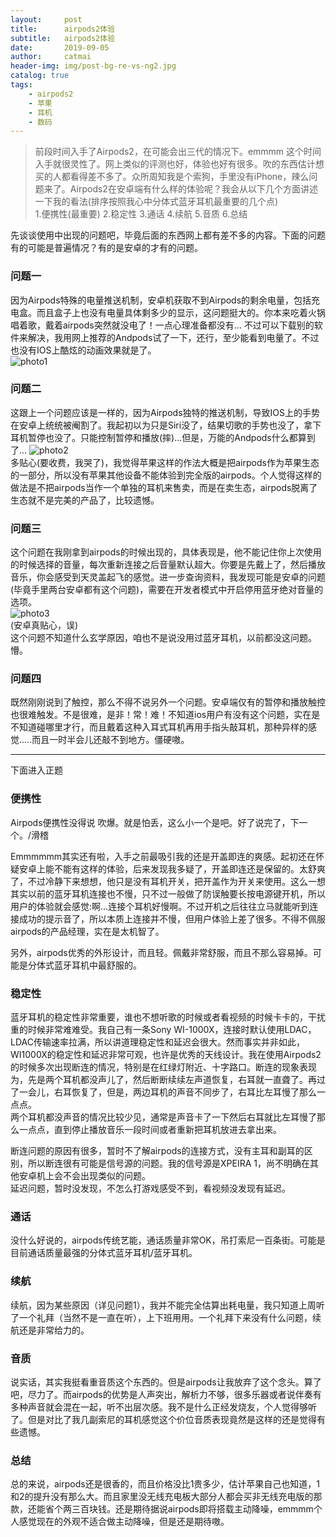```yaml
---
layout:     post
title:      airpods2体验
subtitle:   airpods2体验
date:       2019-09-05
author:     catmai
header-img: img/post-bg-re-vs-ng2.jpg
catalog: true
tags:
    - airpods2
    - 苹果
    - 耳机
    - 数码
---
```



>前段时间入手了Airpods2，在可能会出三代的情况下。emmmm 这个时间入手就很灵性了。网上类似的评测也好，体验也好有很多。吹的东西估计想买的人都看得差不多了。众所周知我是个索狗，手里没有iPhone，辣么问题来了。Airpods2在安卓端有什么样的体验呢？我会从以下几个方面讲述一下我的看法(排序按照我心中分体式蓝牙耳机最重要的几个点)  
>1.便携性(最重要) 2.稳定性 3.通话 4.续航 5.音质 6.总结  

先谈谈使用中出现的问题吧，毕竟后面的东西网上都有差不多的内容。下面的问题有的可能是普遍情况？有的是安卓的才有的问题。

### 问题一
因为Airpods特殊的电量推送机制，安卓机获取不到Airpods的剩余电量，包括充电盒。而且盒子上也没有电量具体剩多少的显示，这问题挺大的。你本来吃着火锅唱着歌，戴着airpods突然就没电了！一点心理准备都没有… 不过可以下载别的软件来解决，我用网上推荐的Andpods试了一下，还行，至少能看到电量了。不过也没有IOS上酷炫的动画效果就是了。  
![photo1](/img/airpods2/photo1.jpg)  

### 问题二  
这跟上一个问题应该是一样的，因为Airpods独特的推送机制，导致IOS上的手势在安卓上统统被阉割了。我起初以为只是Siri没了，结果切歌的手势也没了，拿下耳机暂停也没了。只能控制暂停和播放(摔)…但是，万能的Andpods什么都算到了…
![photo2](/img/airpods2/photo2.png)  
多贴心(要收费，我哭了)，我觉得苹果这样的作法大概是把airpods作为苹果生态的一部分，所以没有苹果其他设备不能体验到完全版的airpods。个人觉得这样的做法是不把airpods当作一个单独的耳机来售卖，而是在卖生态，airpods脱离了生态就不是完美的产品了，比较遗憾。  

### 问题三  
这个问题在我刚拿到airpods的时候出现的，具体表现是，他不能记住你上次使用的时候选择的音量，每次重新连接之后音量默认超大。你要是先戴上了，然后播放音乐，你会感受到天灵盖起飞的感觉。进一步查询资料，我发现可能是安卓的问题(毕竟手里两台安卓都有这个问题)，需要在开发者模式中开启停用蓝牙绝对音量的选项。  
![photo3](/img/airpods2/photo3.jpg)  
(安卓真贴心，误)  
这个问题不知道什么玄学原因，咱也不是说没用过蓝牙耳机，以前都没这问题。懵。  

### 问题四  
既然刚刚说到了触控，那么不得不说另外一个问题。安卓端仅有的暂停和播放触控也很难触发。不是很难，是非！常！难！不知道ios用户有没有这个问题，实在是不知道碰哪里才行，而且戴着这种入耳式耳机再用手指头敲耳机，那种异样的感觉.....而且一时半会儿还敲不到地方。僵硬嗷。  
***
下面进入正题  
  
### 便携性  
Airpods便携性没得说 吹爆。就是怕丢，这么小一个是吧。好了说完了，下一个。/滑稽  

Emmmmmm其实还有啦，入手之前最吸引我的还是开盖即连的爽感。起初还在怀疑安卓上能不能有这样的体验，后来发现我多疑了，开盖即连还是保留的。太舒爽了，不过冷静下来想想，他只是没有耳机开关，把开盖作为开关来使用。这么一想其实以前的蓝牙耳机连接也不慢，只不过一般做了防误触要长按电源键开机，所以用户的体验就会感觉:啊…连接个耳机好慢啊。不过开机之后往往立马就能听到连接成功的提示音了，所以本质上连接并不慢，但用户体验上差了很多。不得不佩服airpods的产品经理，实在是太机智了。  

另外，airpods优秀的外形设计，而且轻。佩戴非常舒服，而且不那么容易掉。可能是分体式蓝牙耳机中最舒服的。  

### 稳定性  
蓝牙耳机的稳定性非常重要，谁也不想听歌的时候或者看视频的时候卡卡的，干扰重的时候非常难难受。我自己有一条Sony WI-1000X，连接时默认使用LDAC，LDAC传输速率拉满，所以讲道理稳定性和延迟会很大。然而事实并非如此，WI1000X的稳定性和延迟非常可观，也许是优秀的天线设计。我在使用Airpods2的时候多次出现断连的情况，特别是在红绿灯附近、十字路口。断连的现象表现为，先是两个耳机都没声儿了，然后断断续续左声道恢复，右耳就一直聋了。再过了一会儿，右耳恢复了，但是，两边耳机的声音不同步了，右耳比左耳慢了那么一点点。  
两个耳机都没声音的情况比较少见，通常是声音卡了一下然后右耳就比左耳慢了那么一点点，直到停止播放音乐一段时间或者重新把耳机放进去拿出来。  

断连问题的原因有很多，暂时不了解airpods的连接方式，没有主耳和副耳的区别，所以断连很有可能是信号源的问题。我的信号源是XPEIRA 1，尚不明确在其他安卓机上会不会出现类似的问题。  
延迟问题，暂时没发现，不怎么打游戏感受不到，看视频没发现有延迟。  

### 通话  
没什么好说的，airpods传统艺能，通话质量非常OK，吊打索尼一百条街。可能是目前通话质量最强的分体式蓝牙耳机/蓝牙耳机。  

### 续航  
续航，因为某些原因（详见问题1），我并不能完全估算出耗电量，我只知道上周听了一个礼拜（当然不是一直在听），上下班用用。一个礼拜下来没有什么问题，续航还是非常给力的。  

### 音质  
说实话，其实我挺看重音质这个东西的。但是airpods让我放弃了这个念头。算了吧，尽力了。而airpods的优势是人声突出，解析力不够，很多乐器或者说伴奏有多种声音就会混在一起，听不出层次感。我不是什么正经发烧友，个人觉得够听了。但是对比了我几副索尼的耳机感觉这个价位音质表现竟然是这样的还是觉得有些遗憾。  

### 总结  
总的来说，airpods还是很香的，而且价格没比1贵多少，估计苹果自己也知道，1和2的提升没有那么大。而且家里没无线充电板大部分人都会买非无线充电版的那款，还能省个两三百块钱。还是期待据说airpods即将搭载主动降噪，emmmm个人感觉现在的外观不适合做主动降噪，但是还是期待嗷。  















